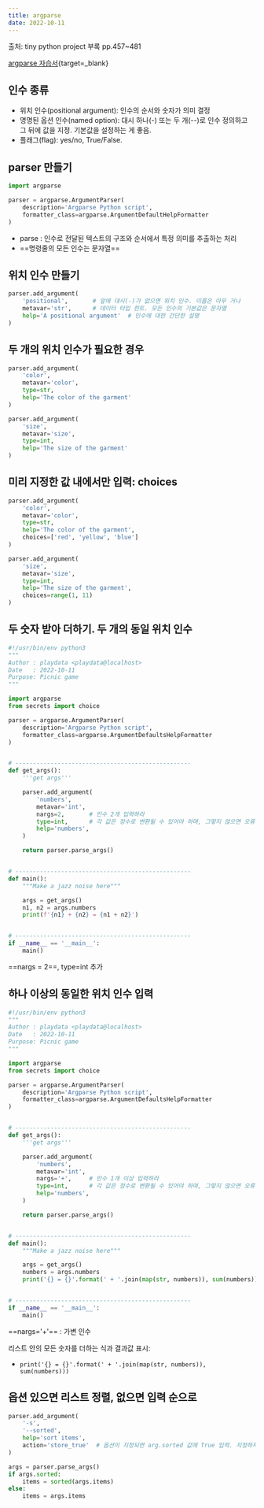 ```yaml
---
title: argparse
date: 2022-10-11
---
```


출처: tiny python project 부록 pp.457~481  

[argparse 자습서](https://docs.python.org/ko/3/howto/argparse.html){target=_blank}

## 인수 종류

- 위치 인수(positional argument): 인수의 순서와 숫자가 의미 결정
- 명명된 옵션 인수(named option): 대시 하나(-) 또는 두 개(--)로 인수 정의하고 그 뒤에 값을 지정. 기본값을 설정하는 게 좋음.
- 플래그(flag): yes/no, True/False. 

## parser 만들기

```python
import argparse

parser = argparse.ArgumentParser(
    description='Argparse Python script',
    formatter_class=argparse.ArgumentDefaultHelpFormatter
)
```

- parse : 인수로 전달된 텍스트의 구조와 순서에서 특정 의미를 추출하는 처리
- ==명령줄의 모든 인수는 문자열==

## 위치 인수 만들기

```python
parser.add_argument(
    'positional',       # 앞에 대시(-)가 없으면 위치 인수. 이름은 아무 거나
    metavar='str',      # 데이터 타입 힌트. 모든 인수의 기본값은 문자열
    help='A positional argument'  # 인수에 대한 간단한 설명
)
```

## 두 개의 위치 인수가 필요한 경우

```python
parser.add_argument(
    'color',
    metavar='color',
    type=str,
    help='The color of the garment'
)

parser.add_argument(
    'size',
    metavar='size',
    type=int,
    help='The size of the garment'
)
```

## 미리 지정한 값 내에서만 입력: choices

```python
parser.add_argument(
    'color',
    metavar='color',
    type=str,
    help='The color of the garment',
    choices=['red', 'yellow', 'blue']
)

parser.add_argument(
    'size',
    metavar='size',
    type=int,
    help='The size of the garment',
    choices=range(1, 11)
)
```

## 두 숫자 받아 더하기. 두 개의 동일 위치 인수

```python
#!/usr/bin/env python3
"""
Author : playdata <playdata@localhost>
Date   : 2022-10-11
Purpose: Picnic game
"""

import argparse
from secrets import choice

parser = argparse.ArgumentParser(
    description='Argparse Python script',
    formatter_class=argparse.ArgumentDefaultsHelpFormatter
)


# --------------------------------------------------
def get_args():
    '''get args'''

    parser.add_argument(
        'numbers',
        metavar='int',
        nargs=2,       # 인수 2개 입력하라
        type=int,      # 각 값은 정수로 변환될 수 있어야 하며, 그렇지 않으면 오류 처리
        help='numbers',
    )

    return parser.parse_args()


# --------------------------------------------------
def main():
    """Make a jazz noise here"""

    args = get_args()
    n1, n2 = args.numbers
    print(f'{n1} + {n2} = {n1 + n2}')


# --------------------------------------------------
if __name__ == '__main__':
    main()

```

==nargs = 2==, type=int 추가

## 하나 이상의 동일한 위치 인수 입력

```python
#!/usr/bin/env python3
"""
Author : playdata <playdata@localhost>
Date   : 2022-10-11
Purpose: Picnic game
"""

import argparse
from secrets import choice

parser = argparse.ArgumentParser(
    description='Argparse Python script',
    formatter_class=argparse.ArgumentDefaultsHelpFormatter
)


# --------------------------------------------------
def get_args():
    '''get args'''

    parser.add_argument(
        'numbers',
        metavar='int',
        nargs='+',     # 인수 1개 이상 입력하라
        type=int,      # 각 값은 정수로 변환될 수 있어야 하며, 그렇지 않으면 오류 처리
        help='numbers',
    )

    return parser.parse_args()


# --------------------------------------------------
def main():
    """Make a jazz noise here"""

    args = get_args()
    numbers = args.numbers
    print('{} = {}'.format(' + '.join(map(str, numbers)), sum(numbers)))


# --------------------------------------------------
if __name__ == '__main__':
    main()

```

==nargs='+'== : 가변 인수

리스트 안의 모든 숫자를 더하는 식과 결과값 표시:

- `print('{} = {}'.format(' + '.join(map(str, numbers)), sum(numbers)))`

## 옵션 있으면 리스트 정렬, 없으면 입력 순으로

```python
parser.add_argument(
    '-s', 
    '--sorted',
    help='sort items',
    action='store_true'  # 옵션이 지정되면 arg.sorted 값에 True 입력. 지정하지 않으면 False 입력
)

args = parser.parse_args()
if args.sorted:
    items = sorted(args.items)
else:
    items = args.items
```
